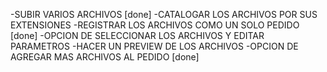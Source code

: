 -SUBIR VARIOS ARCHIVOS [done]
-CATALOGAR LOS ARCHIVOS POR SUS EXTENSIONES
-REGISTRAR LOS ARCHIVOS COMO UN SOLO PEDIDO [done]
-OPCION DE SELECCIONAR LOS ARCHIVOS Y EDITAR PARAMETROS
-HACER UN PREVIEW DE LOS ARCHIVOS
-OPCION DE AGREGAR MAS ARCHIVOS AL PEDIDO [done]
